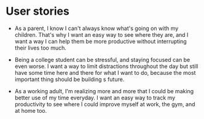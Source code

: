# User stories

* As a parent, I know I can't always know what's going on with my children. That's why I want an easy way to see where they are, and I want a way I can help them be more productive without interrupting their lives too much.

* Being a college student can be stressful, and staying focused can be even worse. I want a way to limit distractions throughout the day but still have some time here and there for what I want to do, because the most important thing should be building s future.

* As a working adult, I'm realizing more and more that I could be making better use of my time everyday. I want an easy way to track my productivity to see where I could improve myself at work, the gym, and at home too.
